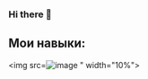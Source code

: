 ### Hi there 👋

<!--
**yernur0/yernur0** is a ✨ _special_ ✨ repository because its `README.md` (this file) appears on your GitHub profile.

Here are some ideas to get you started:

- 🔭 I’m currently working on ...
- 🌱 I’m currently learning ...
- 👯 I’m looking to collaborate on ...
- 🤔 I’m looking for help with ...
- 💬 Ask me about ...
- 📫 How to reach me: ...
- 😄 Pronouns: ...
- ⚡ Fun fact: ...
-->
## Мои навыки:
<img src=![image](https://github.com/yernur0/yernur0/assets/123850340/1f416d82-847d-4073-b44a-885b28e045c4)
" width="10%">

